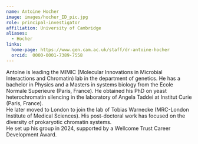 ```yaml
---
name: Antoine Hocher
image: images/hocher_ID_pic.jpg
role: principal-investigator
affiliation: University of Cambridge
aliases:
  - Hocher
links:
  home-page: https://www.gen.cam.ac.uk/staff/dr-antoine-hocher
  orcid:  0000-0001-7389-7558
---
```


Antoine is leading the MIMIC (Molecular Innovations in Microbial Interactions and Chromatin) lab in the department of genetics. He has a bachelor in Physics and a Masters in systems biology from the Ecole Normale Superieure (Paris, France). He obtained his PhD on yeast heterochromatin silencing in the laboratory of Angela Taddei at Institut Curie (Paris, France). \
He later moved to London to join the lab of Tobias Warnecke (MRC-London Institute of Medical Sciences). His post-doctoral work has focused on the diversity of prokaryotic chromatin systems. \
He set up his group in 2024, supported by a Wellcome Trust Career Development Award.